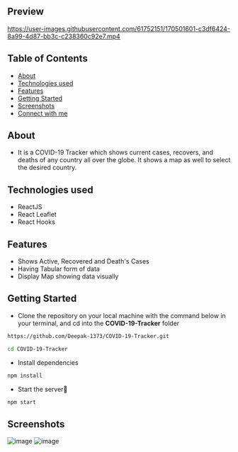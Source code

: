 ## Preview

https://user-images.githubusercontent.com/61752151/170501601-c3df6424-8a99-4d87-bb3c-c238360c92e7.mp4

## Table of Contents

- [About](#about)
- [Technologies used](#technologies-used)
- [Features](#features)
- [Getting Started](#getting-started)
- [Screenshots](#screenshots)
- [Connect with me](#-connect-with-me)


## About
 - It is a COVID-19 Tracker which shows current cases, recovers, and deaths of any country all over the globe. It shows a map as well to select the desired country.
   
## Technologies used
- ReactJS
- React Leaflet
- React Hooks

## Features
<ul>
  <li>Shows Active, Recovered and Death's Cases</li>
  <li>Having Tabular form of data</li>
  <li>Display Map showing data visually</li>
</ul>

## Getting Started

- Clone the repository on your local machine with the command below in your terminal, and cd into the **COVID-19-Tracker** folder

```sh
https://github.com/Deepak-1373/COVID-19-Tracker.git

cd COVID-19-Tracker
```

- Install dependencies

```sh
npm install
```

- Start the server🚀

```sh
npm start
```

## Screenshots
![image](https://user-images.githubusercontent.com/61752151/170502727-8984d5c1-bd08-4cc9-9698-95b1e70b13ff.png)
![image](https://user-images.githubusercontent.com/61752151/170502913-5e616f71-6d14-4d80-93a1-b3deaad260a5.png)

